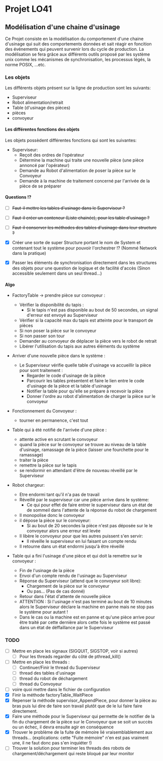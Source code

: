 # Projet LO41
## Modélisation d'une chaine d'usinage

Ce Projet consiste en la modélisation du comportement d'une chaine d'usinage
qui suit des comportements données et sait réagir en foncition des événements
qui peuvent survenir lors du cycle de production. La modélisation se fera
grâce aux différents outils proposé par les système unix comme les mécanismes
de synchronisation, les processus légés, la norme POSIX, ...etc.

### Les objets

Les différents objets présent sur la ligne de production sont les suivants:
- Superviseur
- Robot alimentation/retrait
- Table (d'usinage des pièces)
- pièces
- convoyeur

#### Les différentes fonctions des objets

Les objets possèdent différentes fonctions qui sont les suivantes:
- Superviseur:
    - Reçoit des ordres de l'opérateur
    - Détermine la machine qui traite une nouvelle pièce
    (une pièce annoncé par l'opérateur)
    - Demande au Robot d'alimentation de poser la pièce
    sur le Convoyeur
    - Demande à la machine de traitement concerné par l'arrivée
    de la pièce de se préparer

#### Questions !?
- [ ] ~~Faut-il mettre les tables d'usinage dans le Superviseur ?~~
- [ ] ~~Faut-il créer un conteneur (Liste chainée), pour les table d'usinage ?~~

- [ ] ~~Faut-il conserver les méthodes des tables d'usinage dans leur structure ?~~

- [X] Créer une sorte de super Structure portant le nom de System et
contenant tout le système pour pouvoir l'orchestrer !? (Nommé Network dans
la pratique)

- [X] Passer les éléments de synchronisation directement dans les structures
des objets pour une question de logique et de facilité d'accès (Sinon
accessible seulement dans un seul thread...)

#### Algo
- FactoryTable -> prendre pièce sur convoyeur :
    - Vérifier la disponibilité du tapis :
        - Si le tapis n'est pas disponible au bout de 50 secondes, un signal
        d'erreur est envoyé au Superviseur
    - Vérifier si la capacité max du tapis est atteinte pour le transport de
    pièces
    - Si non poser la pièce sur le convoyeur
    - Si non passer son tour
    - Demander au convoyeur de déplacer la pièce vers le robot de retrait
    - Libérer l'utilisation du tapis aux autres éléments du système

- Arriver d'une nouvelle pièce dans le système :
    - Le Superviseur vérifie quelle table d'usinage va accueillir la pièce
    pour sont traitement :
        - Regarder le code d'usinage de la pièce
        - Parcourir les tables présentent et faire le lien entre le code
        d'usinage de la pièce et la table d'usinage
        - Notifier la table pour qu'elle se prépare à recevoir la pièce
        - Donner l'ordre au robot d'alimentation de charger la pièce sur
        le convoyeur

- Fonctionnement du Convoyeur :
    - tourner en permanence, c'est tout

- Table qui à été notifié de l'arrivée d'une pièce :
    - attente active en scrutant le convoyeur
    - quand la pièce sur le convoyeur se trouve au niveau de la table
    d'usinage, ramassage de la pièce (laisser une fourchette pour le
    ramassage)
    - traiter la pièce
    - remettre la pièce sur le tapis
    - se rendormir en attendant d'être de nouveau réveillé par le Superviseur

- Robot chargeur:
    - Etre endormi tant qu'il n'a pas de travail
    - Réveillé par le superviseur car une pièce arrive dans le système:
        - Ce qui pour effet de faire entrer le superviseur dans un état de
        de sommeil dans l'attente de la réponse du robot de chargement
    - Il monopolise donc le convoyeur
    - il dépose la pièce sur le convoyeur:
        - Si au bout de 20 secondes la pièce n'est pas déposée sur le
        le convoyeur alors une erreur est levée
    - Il libère le convoyeur pour que les autres puissent s'en servir:
        - Il réveille le superviseur en lui faisant un compte rendu
    - Il retourne dans un état endormi jusqu'à être réveillé

- Table qui a fini l'usinage d'une pièce et qui doit la remettre sur le
convoyeur :
    - Fin de l'usinage de la pièce
    - Envoi d'un compte rendu de l'usinage au Superviseur
    - Réponse du Superviseur (attend que le convoyeur soit libre):
        - Chargement de la pièce sur le convoyeur
        - Ou pas... (Pas de cas donné)
    - Retour dans l'état d'attente de nouvelle pièce
    - ATTENTION : Si l'usinage n'est pas terminé au bout de 10 minutes
    alors le Superviseur déclare la machine en panne mais ne stop pas le
    système pour autant !
    - Dans le cas ou la machine est en panne et qu'une pièce arrive pour
    être traité par cette dernière alors cette fois le système est passé
    dans un état de déffaillance par le Superviseur

### TODO
- [ ] Mettre en place les signaux (SIGQUIT, SIGSTOP, voir si autres)
    - [ ] Pour les threads regarder du côté de pthread_kill()
- [ ] Mettre en place les threads :
    - [ ] Continuer/Finir le thread du Superviseur
    - [ ] thread des tables d'usinage
    - [ ] thread du robot de déchargement
    - [ ] thread du Convoyeur
- [ ] voire quoi mettre dans le fichier de configuration
- [X] Finir la méthode factoryTable_WaitPiece
- [X] Repenser la méthode supervisor_AppendPiece, pour donner la pièce au
bras puis lui dire de faire son travail plutôt que de le lui faire faire
directement.
- [X] Faire une méthode pour le Superviseur qui permette de le notifier
de la fin du chargement de la pièce sur le Convoyeur que se soit un
succès ou un échec, il devra ensuite agir en conséquence
- [X] Trouver le problème de la fuite de mémoire lié vraisemblablement
aux threads... (explications: cette "Fuite mémoire" n'en est pas vraiment
une, il ne faut donc pas s'en inquiéter !)
- [ ] Trouver la solution pour terminer les threads des robots de
chargement/déchargement qui reste bloqué par leur monitor
